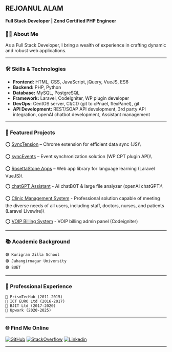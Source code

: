 ## REJOANUL ALAM
**Full Stack Developer | Zend Certified PHP Engineer**


### 👨‍💻 About Me

As a Full Stack Developer, I bring a wealth of experience in crafting dynamic and robust web applications.

---

### 🛠️ Skills & Technologies

- **Frontend:** HTML, CSS, JavaScript, jQuery, VueJS, ES6
- **Backend:** PHP, Python
- **Database:** MySQL, PostgreSQL
- **Framework:** Laravel, CodeIgniter, WP plugin developer
- **DevOps:** CentOS server, CI/CD (git to cPnael, flexPanel), git
- **API Development:** REST/SOAP API development, 3rd party API integration, openAI chatbot development, Assistant management

---

### 🚀 Featured Projects

⭕ [SyncTension](https://github.com/rejoan/SyncTension) – Chrome extension for efficient data sync (JS)\

⭕ [syncEvents](https://github.com/rejoan/syncEvents) – Event synchronization solution (WP CPT plugin API)\

⭕ [RosettaStone Apps](https://rosettastone-apps.jp/library/#/login) – Web app library for language learning (Laravel VueJS)\

⭕ [chatGPT Assistant](https://sandbox9.marketmainframe.dev) - AI chatBOT & large file analyzer (openAI chatGPT)\

⭕ [Clinic Management System](https://rovertech.com.hk/en/project/ucmg) - Professional solution capable of meeting the diverse needs of all users, including staff, doctors, nurses, and patients (Laravel Livewire)\

⭕ [VOIP Billing System](https://webcoachbd.com/tech) - VOIP billing admin panel (Codeigniter)

---

### 📚 Academic Background

```
🟣 Kurigram Zilla School
🟣 Jahangirnagar University
🟣 BUET
```
---

### 🥅 Professional Experience

```
🔵 PrismTecHub (2011-2015)
🔵 ICT EURO Ltd (2016-2017)
🔵 BJIT Ltd (2017-2020)
🔵 Upwork (2020-2025)
```

---

### 🌐 Find Me Online

[![GitHub](https://skillicons.dev/icons?i=github)](https://github.com/rejoan)
[![StackOverflow](https://skillicons.dev/icons?i=stackoverflow)](https://stackoverflow.com/users/1256909/rejoanul-alam)
[![Linkedin](https://skillicons.dev/icons?i=linkedin)](https://bd.linkedin.com/in/rejoanulalam)

---
